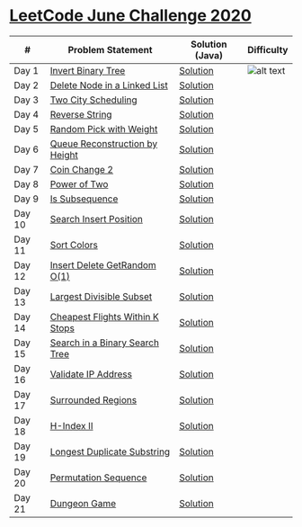 # [LeetCode June Challenge 2020](https://github.com/rohitkumar-rk/Problem-Solving/tree/master/LeetCode/June%20Challenge)


| #             | Problem Statement| Solution (Java) | Difficulty |
| ----- | ------------- | ------------- | ------------- |
| Day 1  | [Invert Binary Tree](https://leetcode.com/problems/invert-binary-tree/)  | [Solution](https://github.com/rohitkumar-rk/Problem-Solving/blob/master/LeetCode/June%20Challenge/1.%20Invert%20Binary%20Tree/Solution.java) | ![alt text](https://github.com/rohitkumar-rk/Problem-Solving/blob/master/Tags/easy.png?raw=true)
| Day 2  | [Delete Node in a Linked List](https://leetcode.com/problems/delete-node-in-a-linked-list/)  | [Solution](https://github.com/rohitkumar-rk/Problem-Solving/blob/master/LeetCode/June%20Challenge/2.%20Delete%20Node%20in%20a%20Linked%20List/Solution.java) |
| Day 3 | [Two City Scheduling](https://leetcode.com/problems/two-city-scheduling/) | [Solution](https://github.com/rohitkumar-rk/Problem-Solving/tree/master/LeetCode/June%20Challenge/3.%20Two%20City%20Scheduling) |
| Day 4 | [Reverse String](https://leetcode.com/problems/reverse-string/) | [Solution](https://github.com/rohitkumar-rk/Problem-Solving/blob/master/LeetCode/June%20Challenge/4.%20Reverse%20String/Solution.java) |
| Day 5 | [Random Pick with Weight](https://leetcode.com/problems/random-pick-with-weight/) | [Solution](https://github.com/rohitkumar-rk/Problem-Solving/blob/master/LeetCode/June%20Challenge/5.%20Random%20Pick%20by%20Weight/Solution.java) |
| Day 6 | [Queue Reconstruction by Height](https://leetcode.com/problems/queue-reconstruction-by-height/) | [Solution](https://github.com/rohitkumar-rk/Problem-Solving/blob/master/LeetCode/June%20Challenge/6.%20Queue%20Reconstuction%20by%20Height/Solution.java) |
| Day 7 | [Coin Change 2](https://leetcode.com/problems/coin-change-2/) | [Solution](https://github.com/rohitkumar-rk/Problem-Solving/blob/master/LeetCode/June%20Challenge/7.%20Coin%20Change%202/Solution.java) |
| Day 8 | [Power of Two](https://leetcode.com/problems/power-of-two/) | [Solution](https://github.com/rohitkumar-rk/Problem-Solving/blob/master/LeetCode/June%20Challenge/8.%20Power%20of%202/Solution.java) |
| Day 9 | [Is Subsequence](https://leetcode.com/problems/is-subsequence/) | [Solution](https://github.com/rohitkumar-rk/Problem-Solving/blob/master/LeetCode/June%20Challenge/9.%20Is%20Subsequence/Solution.java) |
| Day 10 | [Search Insert Position](https://leetcode.com/problems/search-insert-position/) | [Solution](https://github.com/rohitkumar-rk/Problem-Solving/blob/master/LeetCode/June%20Challenge/10.%20Search%20Insert%20at%20Position/Solution.java) |
| Day 11 | [Sort Colors](https://leetcode.com/problems/sort-colors/) | [Solution](https://github.com/rohitkumar-rk/Problem-Solving/blob/master/LeetCode/June%20Challenge/11.%20Sort%20Colors/Solution.java) |
| Day 12 | [Insert Delete GetRandom O(1)](https://leetcode.com/problems/insert-delete-getrandom-o1/) | [Solution](https://github.com/rohitkumar-rk/Problem-Solving/blob/master/LeetCode/June%20Challenge/12.%20Insert%20Delete%20GetRandom%20O(1)/Solution.java) |
| Day 13 | [Largest Divisible Subset](https://leetcode.com/problems/largest-divisible-subset/) | [Solution](https://github.com/rohitkumar-rk/Problem-Solving/blob/master/LeetCode/June%20Challenge/13.%20Largest%20Divisible%20Subset/Solution.java) |
| Day 14 | [Cheapest Flights Within K Stops](https://leetcode.com/problems/cheapest-flights-within-k-stops/) | [Solution](https://github.com/rohitkumar-rk/Problem-Solving/blob/master/LeetCode/June%20Challenge/14.%20Cheapest%20Flights%20Within%20K%20Stops/Solution.java) |
| Day 15 | [Search in a Binary Search Tree](https://leetcode.com/problems/search-in-a-binary-search-tree/) | [Solution](https://github.com/rohitkumar-rk/Problem-Solving/blob/master/LeetCode/June%20Challenge/15.%20Search%20in%20a%20Binary%20Search%20Tree/Solution.java) |
| Day 16 | [Validate IP Address](https://leetcode.com/problems/validate-ip-address/) | [Solution](https://github.com/rohitkumar-rk/Problem-Solving/blob/master/LeetCode/June%20Challenge/16.%20Validate%20IP%20Address/Solution.java) |
| Day 17 | [Surrounded Regions](https://leetcode.com/problems/surrounded-regions/) | [Solution](https://github.com/rohitkumar-rk/Problem-Solving/blob/master/LeetCode/June%20Challenge/17.%20Surrounded%20Regions/Solution.java) |
| Day 18 | [H-Index II](https://leetcode.com/problems/h-index-ii/) | [Solution](https://github.com/rohitkumar-rk/Problem-Solving/blob/master/LeetCode/June%20Challenge/18.%20H%20Index%20-%20II/Solution.java) |
| Day 19 | [Longest Duplicate Substring](https://leetcode.com/problems/longest-duplicate-substring/) | [Solution](https://github.com/rohitkumar-rk/Problem-Solving/blob/master/LeetCode/June%20Challenge/19.%20Longest%20Duplicate%20Substring/Solution.java) |
| Day 20 | [Permutation Sequence](https://leetcode.com/problems/permutation-sequence/) | [Solution](https://github.com/rohitkumar-rk/Problem-Solving/blob/master/LeetCode/June%20Challenge/20.%20Permutation%20Sequence/Solution.java) |
| Day 21 | [Dungeon Game]() | [Solution]() |

